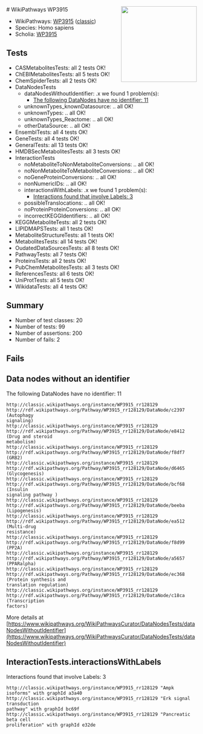 <img style="float: right; width: 200px" src="https://upload.wikimedia.org/wikipedia/commons/thumb/8/83/Wplogo_with_text_500.png/640px-Wplogo_with_text_500.png" />
# WikiPathways WP3915

* WikiPathways: [WP3915](https://wikipathways.org/pathways/WP3915) ([classic](https://classic.wikipathways.org/instance/WP3915))
* Species: Homo sapiens
* Scholia: [WP3915](https://scholia.toolforge.org/wikipathways/WP3915)
## Tests
* CASMetabolitesTests: all 2 tests OK!
* ChEBIMetabolitesTests: all 5 tests OK!
* ChemSpiderTests: all 2 tests OK!
* DataNodesTests
    * dataNodesWithoutIdentifier: .x we found 1 problem(s):
        * [The following DataNodes have no identifier: 11](#8792c491)
    * unknownTypes_knownDatasource: .. all OK!
    * unknownTypes: .. all OK!
    * unknownTypes_Reactome: .. all OK!
    * otherDataSource: .. all OK!
* EnsemblTests: all 4 tests OK!
* GeneTests: all 4 tests OK!
* GeneralTests: all 13 tests OK!
* HMDBSecMetabolitesTests: all 3 tests OK!
* InteractionTests
    * noMetaboliteToNonMetaboliteConversions: .. all OK!
    * noNonMetaboliteToMetaboliteConversions: .. all OK!
    * noGeneProteinConversions: .. all OK!
    * nonNumericIDs: .. all OK!
    * interactionsWithLabels: .x we found 1 problem(s):
        * [Interactions found that involve Labels: 3](#630d267a)
    * possibleTranslocations: .. all OK!
    * noProteinProteinConversions: .. all OK!
    * incorrectKEGGIdentifiers: .. all OK!
* KEGGMetaboliteTests: all 2 tests OK!
* LIPIDMAPSTests: all 1 tests OK!
* MetaboliteStructureTests: all 1 tests OK!
* MetabolitesTests: all 14 tests OK!
* OudatedDataSourcesTests: all 8 tests OK!
* PathwayTests: all 7 tests OK!
* ProteinsTests: all 2 tests OK!
* PubChemMetabolitesTests: all 3 tests OK!
* ReferencesTests: all 6 tests OK!
* UniProtTests: all 5 tests OK!
* WikidataTests: all 4 tests OK!


## Summary

* Number of test classes: 20
* Number of tests: 99
* Number of assertions: 200
* Number of fails: 2

## Fails

<a name="8792c491" />

## Data nodes without an identifier

The following DataNodes have no identifier: 11
```
http://classic.wikipathways.org/instance/WP3915_rr128129 http://rdf.wikipathways.org/Pathway/WP3915_rr128129/DataNode/c2397 (Autophagy 
signaling)
http://classic.wikipathways.org/instance/WP3915_rr128129 http://rdf.wikipathways.org/Pathway/WP3915_rr128129/DataNode/e8412 (Drug and steroid
metabolism)
http://classic.wikipathways.org/instance/WP3915_rr128129 http://rdf.wikipathways.org/Pathway/WP3915_rr128129/DataNode/f8df7 (GRB2)
http://classic.wikipathways.org/instance/WP3915_rr128129 http://rdf.wikipathways.org/Pathway/WP3915_rr128129/DataNode/d6465 (Glycogenesis)
http://classic.wikipathways.org/instance/WP3915_rr128129 http://rdf.wikipathways.org/Pathway/WP3915_rr128129/DataNode/bcf68 (Insulin 
signaling pathway )
http://classic.wikipathways.org/instance/WP3915_rr128129 http://rdf.wikipathways.org/Pathway/WP3915_rr128129/DataNode/beeba (Lipogenesis)
http://classic.wikipathways.org/instance/WP3915_rr128129 http://rdf.wikipathways.org/Pathway/WP3915_rr128129/DataNode/ea512 (Multi-drug
resistance)
http://classic.wikipathways.org/instance/WP3915_rr128129 http://rdf.wikipathways.org/Pathway/WP3915_rr128129/DataNode/f8d99 (PP2A)
http://classic.wikipathways.org/instance/WP3915_rr128129 http://rdf.wikipathways.org/Pathway/WP3915_rr128129/DataNode/a5657 (PPARalpha)
http://classic.wikipathways.org/instance/WP3915_rr128129 http://rdf.wikipathways.org/Pathway/WP3915_rr128129/DataNode/ec368 (Protein synthesis and 
translation regulation)
http://classic.wikipathways.org/instance/WP3915_rr128129 http://rdf.wikipathways.org/Pathway/WP3915_rr128129/DataNode/c18ca (Transcription
factors)
```

More details at [https://www.wikipathways.org/WikiPathwaysCurator/DataNodesTests/dataNodesWithoutIdentifier](https://www.wikipathways.org/WikiPathwaysCurator/DataNodesTests/dataNodesWithoutIdentifier)

<a name="630d267a" />

## InteractionTests.interactionsWithLabels

Interactions found that involve Labels: 3
```
http://classic.wikipathways.org/instance/WP3915_rr128129 "Ampk isoforms" with graphId a3a40
http://classic.wikipathways.org/instance/WP3915_rr128129 "Erk signal
transduction
pathway" with graphId bc69f
http://classic.wikipathways.org/instance/WP3915_rr128129 "Pancreatic
beta cell
proliferation" with graphId e32de
```

